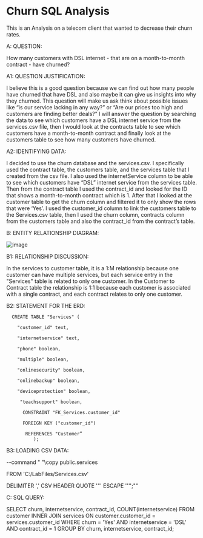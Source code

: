 # Churn SQL Analysis

This is an Analysis on a telecom client that wanted to decrease their churn rates. 

A: QUESTION:

How many customers with DSL internet - that are on a month-to-month contract - have churned?

A1: QUESTION JUSTIFICATION:

I believe this is a good question because we can find out how many people have churned that have DSL and also maybe it can give us insights into why they churned. This question will make us ask think about possible issues like “is our service lacking in any way?” or “Are our prices too high and customers are finding better deals?”
I will answer the question by searching the data to see which customers have a DSL internet service from the services.csv file, then I would look at the contracts table to see which customers have a month-to-month contract and finally look at the customers table to see how many customers have churned.

A2: IDENTIFYING DATA:

I decided to use the churn database and the services.csv. I specifically used the contract table, the customers table, and the services table that I created from the csv file. I also used the internetService column to be able to see which customers have “DSL” internet service from the services table. Then from the contract table I used the contract_id and looked for the ID that shows a month-to-month contract which is 1. After that I looked at the customer table to get the churn column and filtered it to only show the rows that were ‘Yes’.
I used the customer_id column to link the customers table to the Services.csv table, then I used the churn column, contracts column from the customers table and also the contract_id from the contract’s table.

B: ENTITY RELATIONSHIP DIAGRAM:

![image](https://github.com/user-attachments/assets/dd08f9df-9df6-4046-866e-6b87fe83f975)

B1: RELATIONSHIP DISCUSSION:

In the services to customer table, it is a 1:M relationship because one customer can have multiple services, but each service entry in the "Services" table is related to only one customer.
In the Customer to Contract table the relationship is 1:1 because each customer is associated with a single contract, and each contract relates to only one customer.

B2: STATEMENT FOR THE ERD:

      CREATE TABLE "Services" (

        "customer_id" text,
  
        "internetservice" text,
  
        "phone" boolean,
  
        "multiple" boolean,
  
        "onlinesecurity" boolean,
  
        "onlinebackup" boolean,
  
        "deviceprotection" boolean,
  
         "teachsupport" boolean,
  
          CONSTRAINT "FK_Services.customer_id"
  
          FOREIGN KEY ("customer_id")
    
           REFERENCES "Customer”
              );



B3: LOADING CSV DATA:


--command " "\\copy public.services 

FROM 'C:/LabFiles/Services.csv' 

DELIMITER ',' CSV HEADER QUOTE '\"' ESCAPE '''';""


C: SQL QUERY:


SELECT churn, internetservice, contract_id, COUNT(internetservice)
FROM customer
INNER JOIN services ON customer.customer_id = services.customer_id
WHERE churn = 'Yes' AND internetservice = 'DSL' AND contract_id = 1
GROUP BY churn, internetservice, contract_id;



































